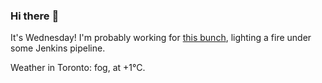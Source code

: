 ### Hi there :wave:

It's Wednesday! I'm probably working for [this bunch](https://github.com/kohofinancial), lighting a fire under some Jenkins pipeline.

Weather in Toronto: fog, at +1°C.
